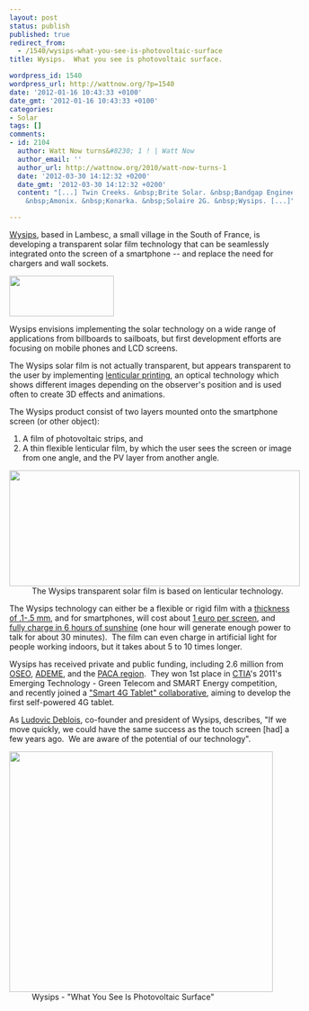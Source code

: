 ```yaml
---
layout: post
status: publish
published: true
redirect_from:
  - /1540/wysips-what-you-see-is-photovoltaic-surface
title: Wysips.  What you see is photovoltaic surface.

wordpress_id: 1540
wordpress_url: http://wattnow.org/?p=1540
date: '2012-01-16 10:43:33 +0100'
date_gmt: '2012-01-16 10:43:33 +0100'
categories:
- Solar
tags: []
comments:
- id: 2104
  author: Watt Now turns&#8230; 1 ! | Watt Now
  author_email: ''
  author_url: http://wattnow.org/2010/watt-now-turns-1
  date: '2012-03-30 14:12:32 +0200'
  date_gmt: '2012-03-30 14:12:32 +0200'
  content: "[...] Twin Creeks. &nbsp;Brite Solar. &nbsp;Bandgap Engineering. &nbsp;1366.
    &nbsp;Amonix. &nbsp;Konarka. &nbsp;Solaire 2G. &nbsp;Wysips. [...]"

---
```

<p>
<p><a href="http://www.wysips.com/index.php">Wysips</a>, based in Lambesc, a small village in the South of France, is developing a transparent solar film technology that can be seamlessly integrated onto the screen of a smartphone -- and replace the need for chargers and wall sockets.</p>
<p><a href="http://www.wysips.com/index.php"><img class="size-full wp-image-1541" title="wysips_logo" src="{{ 'assets/from-wordpress/uploads/2012/01/wysips_logo.png' | relative_url }}" alt="" width="186" height="72" /></a></p>
<p>Wysips envisions implementing the solar technology on a wide range of applications from billboards to sailboats, but first development efforts are focusing on mobile phones and LCD screens.</p>
<p>The Wysips solar film is not actually transparent, but appears transparent to the user by implementing&nbsp;<a href="http://en.wikipedia.org/wiki/Lenticular_printing">lenticular printing</a>, an optical technology which shows different images depending on the observer's position and is used often to create 3D effects and animations.</p>
<p>The Wysips product consist of two layers mounted onto the smartphone screen (or other object):</p>
<ol >
<li>A film of photovoltaic strips, and</li>
<li>A thin flexible lenticular film, by which the user sees the screen or image from one angle, and the PV layer from another angle.</li>
</ol>
<div class="mceTemp" >
<dl id="attachment_1543" class="wp-caption" style="width: 527px;">
<dt class="wp-caption-dt"><a href="http://www.wysips.com/en-savoir-plusgb.php"><img class="size-full wp-image-1543 " title="wysips - lenticular tech" src="{{ 'assets/from-wordpress/uploads/2012/01/wysips-lenticular-tech.jpg' | relative_url }}" alt="" width="517" height="206" /></a></dt>
<dd class="wp-caption-dd">The Wysips transparent solar film is based on lenticular technology.</dd>
</dl>
</div>
<p>The Wysips technology can either be a flexible or rigid film with a <a href="http://www.wysips.com/applicationsgb.php">thickness of .1-.5 mm</a>, and for smartphones, will cost about <a href="http://www.lefigaro.fr/hightech/2011/10/05/01007-20111005ARTFIG00702-la-fin-programmee-des-chargeurs-de-telephone.php">1 euro per screen</a>, and <a href="http://blogs.wsj.com/tech-europe/2011/04/08/french-bring-solar-power-to-mobile-phones/?mod=google_news_blog">fully charge in 6 hours of sunshine</a> (one hour will generate enough power to talk for about 30 minutes). &nbsp;The film can even charge in artificial light for people working indoors, but it takes about 5 to 10 times longer.</p>
<p>Wysips has received private and public funding, including 2.6 million from <a href="http://www.oseo.fr/">OSEO</a>, <a href="http://www2.ademe.fr/servlet/getDoc?id=11433&amp;m=3&amp;cid=96">ADEME</a>, and the <a href="http://www.regionpaca.fr/">PACA region</a>. &nbsp;They won 1st place in <a href="http://www.ctia.org/">CTIA</a>'s 2011's Emerging Technology - Green Telecom and SMART Energy competition, and recently joined a&nbsp;<a href="http://www.wysips.com/news.php">"Smart 4G Tablet" collaborative</a>, aiming to develop the first self-powered 4G tablet.</p>
<p>As <a href="http://www.cleantechrepublic.net/2011/09/08/wysips-solar-panel-screen-smartphone/">Ludovic Deblois</a>, co-founder and president of Wysips, describes, "If we move quickly, we could have the same success as the touch screen [had] a few years ago. &nbsp;We are aware of the potential of our technology".</p>
<div class="mceTemp" >
<dl id="attachment_1544" class="wp-caption" style="width: 479px;">
<dt class="wp-caption-dt"><a href="http://www.gizmag.com/wysips-film-could-allow-any-surface-to-generate-solar-energy/18255/"><img class="size-full wp-image-1544 " title="wysips - gizmag" src="{{ 'assets/from-wordpress/uploads/2012/01/wysips-gizmag.jpg' | relative_url }}" alt="" width="469" height="428" /></a></dt>
<dd class="wp-caption-dd">Wysips - "What You See Is Photovoltaic Surface"</dd>
</dl>
</div>

